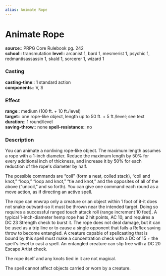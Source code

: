 ```yaml
---
alias: Animate Rope
---
```


# Animate Rope 

**source**:: PRPG Core Rulebook pg. 242  
**school**:: transmutation
**level**:: arcanist 1, bard 1, mesmerist 1, psychic 1, redmantisassassin 1, skald 1, sorcerer 1, wizard 1

### Casting 

**casting-time**:: 1 standard action  
**components**:: V, S

### Effect 

**range**:: medium (100 ft. + 10 ft./level)  
**target**:: one rope-like object, length up to 50 ft. + 5 ft./level; see text  
**duration**:: 1 round/level  
**saving-throw**:: none
**spell-resistance**:: no

### Description 

You can animate a nonliving rope-like object. The maximum length assumes a rope with a 1-inch diameter. Reduce the maximum length by 50% for every additional inch of thickness, and increase it by 50% for each reduction of the rope's diameter by half.  
  
The possible commands are “coil” (form a neat, coiled stack), “coil and knot,” “loop,” “loop and knot,” “tie and knot,” and the opposites of all of the above (“uncoil,” and so forth). You can give one command each round as a move action, as if directing an active spell.  
  
The rope can enwrap only a creature or an object within 1 foot of it-it does not snake outward-so it must be thrown near the intended target. Doing so requires a successful ranged touch attack roll (range increment 10 feet). A typical 1-inch-diameter hemp rope has 2 hit points, AC 10, and requires a DC 23 Strength check to burst it. The rope does not deal damage, but it can be used as a trip line or to cause a single opponent that fails a Reflex saving throw to become entangled. A creature capable of spellcasting that is bound by this spell must make a concentration check with a DC of 15 + the spell's level to cast a spell. An entangled creature can slip free with a DC 20 Escape Artist check.  
  
The rope itself and any knots tied in it are not magical.  
  
The spell cannot affect objects carried or worn by a creature.
